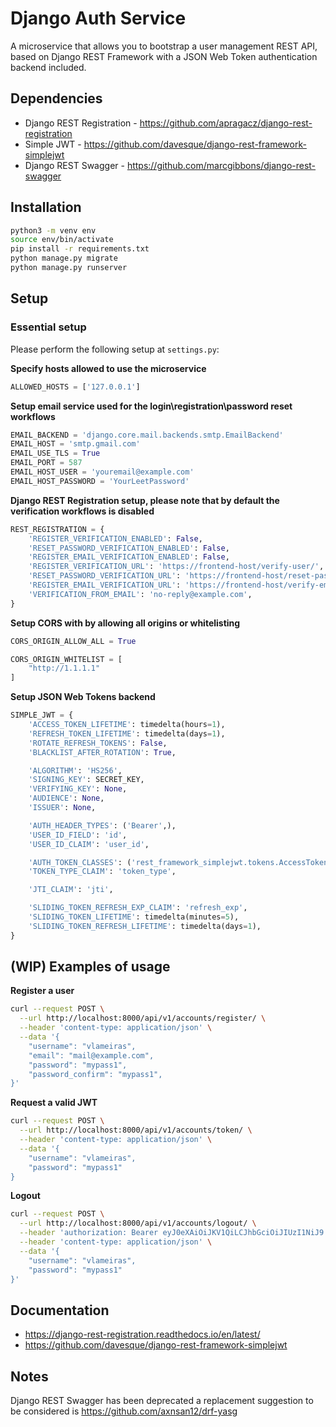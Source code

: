 # Django Auth Service
A microservice that allows you to bootstrap a user management REST API, based on Django REST Framework with a JSON Web Token authentication backend included.

## Dependencies
- Django REST Registration - https://github.com/apragacz/django-rest-registration
- Simple JWT - https://github.com/davesque/django-rest-framework-simplejwt
- Django REST Swagger - https://github.com/marcgibbons/django-rest-swagger

## Installation
```bash
python3 -m venv env
source env/bin/activate
pip install -r requirements.txt
python manage.py migrate
python manage.py runserver
```

## Setup
### Essential setup

Please perform the following setup at `settings.py`:

**Specify hosts allowed to use the microservice**
```python
ALLOWED_HOSTS = ['127.0.0.1']
```

**Setup email service used for the login\registration\password reset workflows**

```python
EMAIL_BACKEND = 'django.core.mail.backends.smtp.EmailBackend'
EMAIL_HOST = 'smtp.gmail.com'
EMAIL_USE_TLS = True
EMAIL_PORT = 587
EMAIL_HOST_USER = 'youremail@example.com'
EMAIL_HOST_PASSWORD = 'YourLeetPassword'
```

**Django REST Registration setup, please note that by default the verification workflows is disabled**

```python
REST_REGISTRATION = {
    'REGISTER_VERIFICATION_ENABLED': False,
    'RESET_PASSWORD_VERIFICATION_ENABLED': False,
    'REGISTER_EMAIL_VERIFICATION_ENABLED': False,
    'REGISTER_VERIFICATION_URL': 'https://frontend-host/verify-user/',
    'RESET_PASSWORD_VERIFICATION_URL': 'https://frontend-host/reset-password/',
    'REGISTER_EMAIL_VERIFICATION_URL': 'https://frontend-host/verify-email/',
    'VERIFICATION_FROM_EMAIL': 'no-reply@example.com',
}
```

**Setup CORS with by allowing all origins or whitelisting**
```python
CORS_ORIGIN_ALLOW_ALL = True

CORS_ORIGIN_WHITELIST = [
    "http://1.1.1.1"
]
```

**Setup JSON Web Tokens backend**
```python
SIMPLE_JWT = {
    'ACCESS_TOKEN_LIFETIME': timedelta(hours=1),
    'REFRESH_TOKEN_LIFETIME': timedelta(days=1),
    'ROTATE_REFRESH_TOKENS': False,
    'BLACKLIST_AFTER_ROTATION': True,

    'ALGORITHM': 'HS256',
    'SIGNING_KEY': SECRET_KEY,
    'VERIFYING_KEY': None,
    'AUDIENCE': None,
    'ISSUER': None,

    'AUTH_HEADER_TYPES': ('Bearer',),
    'USER_ID_FIELD': 'id',
    'USER_ID_CLAIM': 'user_id',

    'AUTH_TOKEN_CLASSES': ('rest_framework_simplejwt.tokens.AccessToken',),
    'TOKEN_TYPE_CLAIM': 'token_type',

    'JTI_CLAIM': 'jti',

    'SLIDING_TOKEN_REFRESH_EXP_CLAIM': 'refresh_exp',
    'SLIDING_TOKEN_LIFETIME': timedelta(minutes=5),
    'SLIDING_TOKEN_REFRESH_LIFETIME': timedelta(days=1),
}
```

## (WIP) Examples of usage
**Register a user**

```bash
curl --request POST \
  --url http://localhost:8000/api/v1/accounts/register/ \
  --header 'content-type: application/json' \
  --data '{
	"username": "vlameiras",
	"email": "mail@example.com",
	"password": "mypass1",
	"password_confirm": "mypass1",
}'
```

**Request a valid JWT**
```bash
curl --request POST \
  --url http://localhost:8000/api/v1/accounts/token/ \
  --header 'content-type: application/json' \
  --data '{
	"username": "vlameiras",
	"password": "mypass1"
}
```

**Logout**
```bash
curl --request POST \
  --url http://localhost:8000/api/v1/accounts/logout/ \
  --header 'authorization: Bearer eyJ0eXAiOiJKV1QiLCJhbGciOiJIUzI1NiJ9.eyJ0b2tlbl90eXBlIjoiYWNjZXNzIiwiZXhwIjoxNTcxMDA3MjAzLCJqdGkiOiI4NjgzYjFkYTg0YmY0OWE1YWZmOTg4MWU2YjIxZmIwNiIsInVzZXJfaWQiOjN9.isk6xYbsF2GpgZ1Hb64afK_QX8x-hM_zb7x4tXukzEA' \
  --header 'content-type: application/json' \
  --data '{
	"username": "vlameiras",
	"password": "mypass1"
}'
``` 

## Documentation
- https://django-rest-registration.readthedocs.io/en/latest/
- https://github.com/davesque/django-rest-framework-simplejwt

## Notes
Django REST Swagger has been deprecated a replacement suggestion to be considered is https://github.com/axnsan12/drf-yasg